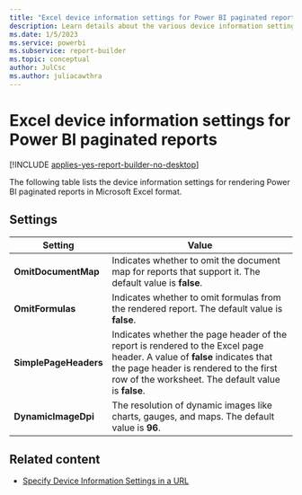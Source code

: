 ```yaml
---
title: "Excel device information settings for Power BI paginated reports"
description: Learn details about the various device information settings for rendering Power BI paginated reports in Microsoft Excel format.
ms.date: 1/5/2023
ms.service: powerbi
ms.subservice: report-builder
ms.topic: conceptual
author: JulCsc
ms.author: juliacawthra
---
```


# Excel device information settings for Power BI paginated reports

[!INCLUDE [applies-yes-report-builder-no-desktop](../../includes/applies-yes-report-builder-no-desktop.md)]

  The following table lists the device information settings for rendering Power BI paginated reports in Microsoft Excel format.  

## Settings 

|Setting|Value|  
|-------------|-----------|  
|**OmitDocumentMap**|Indicates whether to omit the document map for reports that support it. The default value is **false**.|  
|**OmitFormulas**|Indicates whether to omit formulas from the rendered report. The default value is **false**.|  
|**SimplePageHeaders**|Indicates whether the page header of the report is rendered to the Excel page header. A value of **false** indicates that the page header is rendered to the first row of the worksheet. The default value is **false**.|  
|**DynamicImageDpi**|The resolution of dynamic images like charts, gauges, and maps. The default value is **96**.|  

## Related content

- [Specify Device Information Settings in a URL](/sql/reporting-services/specify-device-information-settings-in-a-url)
